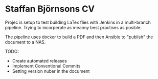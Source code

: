 # Staffan Björnsons CV
Projec is setup to test building LaTex flies with Jenkins in a multi-branch pipeline. Trying to incorperate as meanny best practises as posible. 

The pipeline uses docker to build a PDF and then Ansible to "publish" the document to a NAS. 

TODO:
- Create automated releases 
- Implement Conventional Commits
- Setting version nuber in the document

